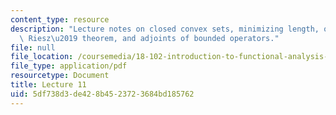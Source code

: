 ```yaml
---
content_type: resource
description: "Lecture notes on closed convex sets, minimizing length, orthocomplements,\
  \ Riesz\u2019 theorem, and adjoints of bounded operators."
file: null
file_location: /coursemedia/18-102-introduction-to-functional-analysis-spring-2009/5df738d3de428b4523723684bd185762_MIT18_102s09_lec11.pdf
file_type: application/pdf
resourcetype: Document
title: Lecture 11
uid: 5df738d3-de42-8b45-2372-3684bd185762
---
```

